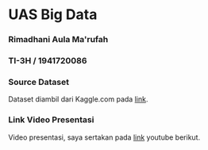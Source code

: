 # UAS Big Data 

### Rimadhani Aula Ma'rufah
### TI-3H / 1941720086 

### Source Dataset
Dataset diambil dari Kaggle.com pada [link](https://www.kaggle.com/datasets/saddamazyazy/go-to-college-dataset).

### Link Video Presentasi
Video presentasi, saya sertakan pada [link](https://youtu.be/0zX7JUSLB5I) youtube berikut.


